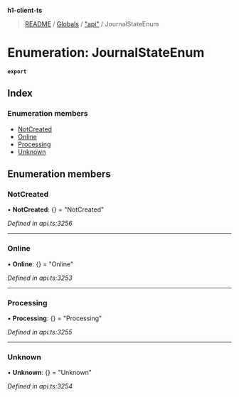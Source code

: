 **h1-client-ts**

> [README](../README.md) / [Globals](../globals.md) / ["api"](../modules/_api_.md) / JournalStateEnum

# Enumeration: JournalStateEnum

**`export`** 

## Index

### Enumeration members

* [NotCreated](_api_.journalstateenum.md#notcreated)
* [Online](_api_.journalstateenum.md#online)
* [Processing](_api_.journalstateenum.md#processing)
* [Unknown](_api_.journalstateenum.md#unknown)

## Enumeration members

### NotCreated

•  **NotCreated**: {} = "NotCreated"

*Defined in api.ts:3256*

___

### Online

•  **Online**: {} = "Online"

*Defined in api.ts:3253*

___

### Processing

•  **Processing**: {} = "Processing"

*Defined in api.ts:3255*

___

### Unknown

•  **Unknown**: {} = "Unknown"

*Defined in api.ts:3254*

